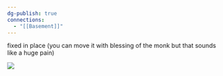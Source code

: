 ```yaml
---
dg-publish: true
connections:
  - "[[Basement]]"
---
```

fixed in place (you can move it with blessing of the monk but that sounds like a huge pain)

![](https://i.imgur.com/FMAhxrR.png)
